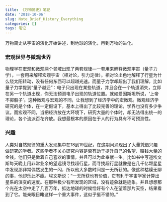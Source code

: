 ```yaml
---
title: 《万物简史》笔记
date: '2018-10-06'
slug: Note_Brief_History_Everything
categories: []
tags: 笔记
---
```


万物简史从宇宙的演化开始讲述，到地球的演化，再到万物的进化。

### 宏观世界与微观世界

物理学在宏观和微观两个领域出现了两套规律—一套用来解释微观宇宙（量子力学），一套用来解释宏观宇宙（相对论，引力定律）。相对论出色地解释了行星为什么绕太阳转动，没有任何东西可以超越光速。而量子力学却超出了我们理解，比如量子力学提到“量子越迁”：电子只出现在某些轨道，并且会在一个轨道消失，立即在另一个轨道出现，你无法预测电子出现的轨道位置。就如爱因斯坦所说，‘上帝不掷骰子’。这种微观与宏观的不同，让我想到了经济学中的宏微观。微观经济学研究的是个体，在一定假设下，基本上得出了比较完善的理论，学界也没有多少争议。而宏观不同，当把经济放在大环境下，研究大量的个体时，却无法得出统一的理论，各个流派百花齐放。我想最根本的原因在于人的行为具有不可预测性。

### 兴趣

人类对自然规律的重大发现集中在18到19世纪，在这期间涌现出了大量凭借兴趣做研究的学者。这些学者不关心研究内容是否有助于提升自己的名望、赚钱大量的金钱。他们只是做着自己喜欢的事情，并且可以为此奉献一生。比如书中写道埃文斯每天晚上用非常业余的望远镜寻找超行星，而寻找超行星就像是在几千亿颗星星中发现那非常偶然发生的一闪，所以他大多数时间是一无所获的。像这种枯燥无聊的事，他却乐此不疲。埃文斯说：“一无所获也有价值，它有利于宇宙学家计算出星系的演变的速度。在那种极少有所发现的区域，没有迹象就是迹象。并且想想那个光在太空中走了几百万年，抵达地球的时候恰好有个人在望着那片天空，结果看到了它。能亲眼目睹这样一个重大事件，这似乎挺不错的。”
